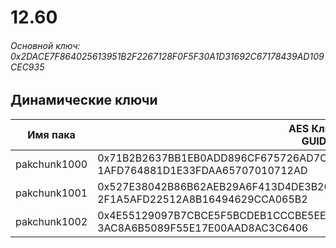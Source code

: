 # 12.60

###### Основной ключ: 0x2DACE7F864025613951B2F2267128F0F5F30A1D31692C67178439AD109CEC935

## Динамические ключи

| Имя пака         | AES Ключ<br/>GUID                                                                                            |
|--------------|---------------------------------------------------------------------------------------------------------|
| pakchunk1000 | 0x71B2B2637BB1EB0ADD896CF675726AD7C289680626520059D9A66C7F3D541373<br/>1AFD764881D1E33FDAA65707010712AD |
| pakchunk1001 | 0x527E38042B86B62AEB29A6F413D4DE3B20D19D60BF261D61E3CF853A7E14AED0<br/>2F1A5AFD22512A8B16494629CCA065B2 |
| pakchunk1002 | 0x4E55129097B7CBCE5F5BCDEB1CCCBE5EEA9C67141DB97701F327EDA4FA220EFA<br/>3AC8A6B5089F55E17E00AAD8AC3C6406 |
